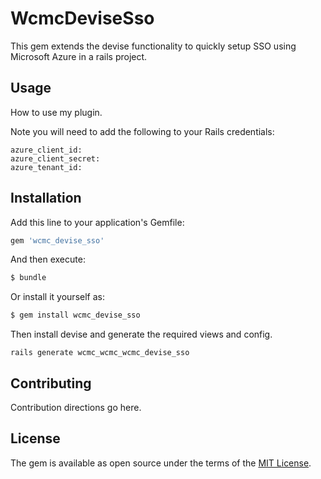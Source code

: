 # WcmcDeviseSso
This gem extends the devise functionality to quickly setup SSO using Microsoft Azure in a rails project.

## Usage
How to use my plugin.

Note you will need to add the following to your Rails credentials:

```
azure_client_id:
azure_client_secret:
azure_tenant_id:
```

## Installation
Add this line to your application's Gemfile:

```ruby
gem 'wcmc_devise_sso'
```

And then execute:
```bash
$ bundle
```

Or install it yourself as:
```bash
$ gem install wcmc_devise_sso
```

Then install devise and generate the required views and config.

```
rails generate wcmc_wcmc_wcmc_devise_sso
```

## Contributing
Contribution directions go here.

## License
The gem is available as open source under the terms of the [MIT License](https://opensource.org/licenses/MIT).
